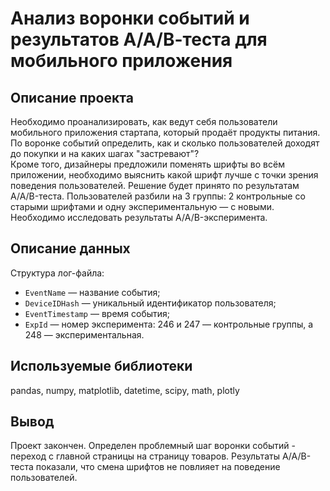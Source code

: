 
# Анализ воронки событий и результатов А/А/В-теста для мобильного приложения

## Описание проекта  
Необходимо проанализировать, как ведут себя пользователи мобильного приложения стартапа, который продаёт продукты питания. По воронке событий определить, как и сколько пользователей доходят до покупки и на каких шагах "застревают"?  
Кроме того, дизайнеры предложили поменять шрифты во всём приложении, необходимо выяснить какой шрифт лучше с точки зрения поведения пользователей. Решение будет принято по результатам A/A/B-теста. Пользователей разбили на 3 группы: 2 контрольные со старыми шрифтами и одну экспериментальную — с новыми. Необходимо исследовать результаты A/A/B-эксперимента.

## Описание данных  
Структура лог-файла:
- ```EventName``` — название события;
- ```DeviceIDHash``` — уникальный идентификатор пользователя;
- ```EventTimestamp``` — время события;
- ```ExpId``` — номер эксперимента: 246 и 247 — контрольные группы, а 248 — экспериментальная.

## Используемые библиотеки
pandas, numpy, matplotlib, datetime, scipy, math, plotly

## Вывод
Проект закончен. Определен проблемный шаг воронки событий - переход с главной страницы на страницу товаров. Результаты А/А/В-теста показали, что смена шрифтов не повлияет на поведение пользователей. 
